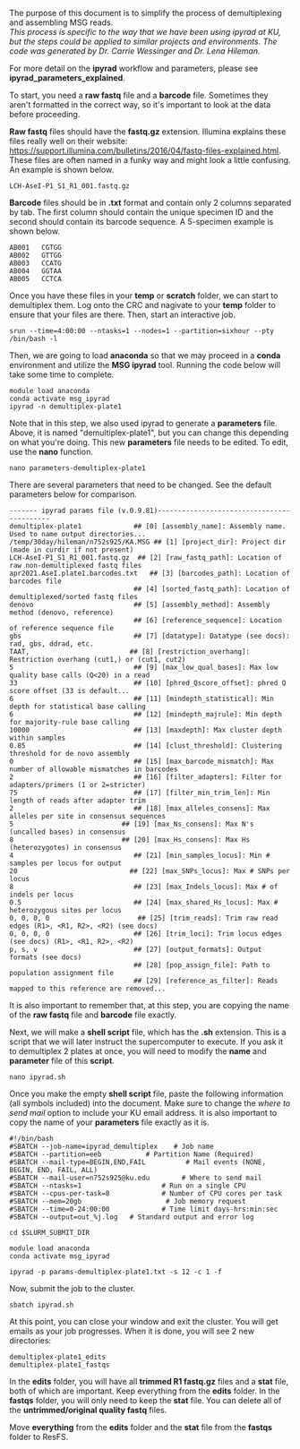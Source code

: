 The purpose of this document is to simplify the process of demultiplexing and assembling MSG reads.   
*This process is specific to the way that we have been using ipyrad at KU, but the steps could be applied to similar projects and environments. The code was generated by Dr. Carrie Wessinger and Dr. Lena Hileman.*   

For more detail on the **ipyrad** workflow and parameters, please see **ipyrad_parameters_explained**.

To start, you need a **raw fastq** file and a **barcode** file. Sometimes they aren't formatted in the correct way, so it's important to look at the data before proceeding.  

**Raw fastq** files should have the **fastq.gz** extension. Illumina explains these files really well on their website: https://support.illumina.com/bulletins/2016/04/fastq-files-explained.html. These files are often named in a funky way and might look a little confusing. An example is shown below.

```{}
LCH-AseI-P1_S1_R1_001.fastq.gz
```
  
**Barcode** files should be in **.txt** format and contain only 2 columns separated by tab. The first column should contain the unique specimen ID and the second should contain its barcode sequence. A 5-specimen example is shown below.

```{}
AB001   CGTGG
AB002   GTTGG
AB003   CCATG
AB004   GGTAA
AB005   CCTCA
```
  
Once you have these files in your **temp** or **scratch** folder, we can start to demultiplex them. Log onto the CRC and nagivate to your **temp** folder to ensure that your files are there. Then, start an interactive job.

```{}
srun --time=4:00:00 --ntasks=1 --nodes=1 --partition=sixhour --pty /bin/bash -l
```
  
Then, we are going to load **anaconda** so that we may proceed in a **conda** environment and utilize the **MSG ipyrad** tool. Running the code below will take some time to complete.
  
```{}
module load anaconda
conda activate msg_ipyrad
ipyrad -n demultiplex-plate1
```
   Note that in this step, we also used ipyrad to generate a **parameters** file. Above, it is named "demultiplex-plate1", but you can change this depending on what you're doing. This new **parameters** file needs to be edited. To edit, use the **nano** function. 

```{}
nano parameters-demultiplex-plate1
```
  
There are several parameters that need to be changed. See the default parameters below for comparison. 
```{}
------- ipyrad params file (v.0.9.81)-------------------------------------------
demultiplex-plate1             ## [0] [assembly_name]: Assembly name. Used to name output directories...
/temp/30day/hileman/n752s925/KA.MSG ## [1] [project_dir]: Project dir (made in curdir if not present)
LCH-AseI-P1_S1_R1_001.fastq.gz  ## [2] [raw_fastq_path]: Location of raw non-demultiplexed fastq files
apr2021.AseI.plate1.barcodes.txt   ## [3] [barcodes_path]: Location of barcodes file
                               ## [4] [sorted_fastq_path]: Location of demultiplexed/sorted fastq files
denovo                         ## [5] [assembly_method]: Assembly method (denovo, reference)
                               ## [6] [reference_sequence]: Location of reference sequence file
gbs                            ## [7] [datatype]: Datatype (see docs): rad, gbs, ddrad, etc.
TAAT,                         ## [8] [restriction_overhang]: Restriction overhang (cut1,) or (cut1, cut2)
5                              ## [9] [max_low_qual_bases]: Max low quality base calls (Q<20) in a read
33                             ## [10] [phred_Qscore_offset]: phred Q score offset (33 is default...
6                              ## [11] [mindepth_statistical]: Min depth for statistical base calling
6                              ## [12] [mindepth_majrule]: Min depth for majority-rule base calling
10000                          ## [13] [maxdepth]: Max cluster depth within samples
0.85                           ## [14] [clust_threshold]: Clustering threshold for de novo assembly
0                              ## [15] [max_barcode_mismatch]: Max number of allowable mismatches in barcodes
2                              ## [16] [filter_adapters]: Filter for adapters/primers (1 or 2=stricter)
75                             ## [17] [filter_min_trim_len]: Min length of reads after adapter trim
2                              ## [18] [max_alleles_consens]: Max alleles per site in consensus sequences
5                           ## [19] [max_Ns_consens]: Max N's (uncalled bases) in consensus
8                           ## [20] [max_Hs_consens]: Max Hs (heterozygotes) in consensus
4                              ## [21] [min_samples_locus]: Min # samples per locus for output
20                            ## [22] [max_SNPs_locus]: Max # SNPs per locus
8                              ## [23] [max_Indels_locus]: Max # of indels per locus
0.5                            ## [24] [max_shared_Hs_locus]: Max # heterozygous sites per locus
0, 0, 0, 0                      ## [25] [trim_reads]: Trim raw read edges (R1>, <R1, R2>, <R2) (see docs)
0, 0, 0, 0                     ## [26] [trim_loci]: Trim locus edges (see docs) (R1>, <R1, R2>, <R2)
p, s, v                        ## [27] [output_formats]: Output formats (see docs)
                               ## [28] [pop_assign_file]: Path to population assignment file
                               ## [29] [reference_as_filter]: Reads mapped to this reference are removed...
```
It is also important to remember that, at this step, you are copying the name of the **raw fastq** file and **barcode** file exactly.  
  
  Next, we will make a **shell script** file, which has the **.sh** extension. This is a script that we will later instruct the supercomputer to execute. If you ask it to demultiplex 2 plates at once, you will need to modify the **name** and **parameter** file of this **script**.  
  
```{}
nano ipyrad.sh
```
  
  Once you make the empty **shell script** file, paste the following information (all symbols included) into the document. Make sure to change the *where to send mail* option to include your KU email address. It is also important to copy the name of your **parameters** file exactly as it is.  

```{}
#!/bin/bash
#SBATCH --job-name=ipyrad_demultiplex    # Job name
#SBATCH --partition=eeb           # Partition Name (Required)
#SBATCH --mail-type=BEGIN,END,FAIL          # Mail events (NONE, BEGIN, END, FAIL, ALL)
#SBATCH --mail-user=n752s925@ku.edu        # Where to send mail
#SBATCH --ntasks=1                    # Run on a single CPU
#SBATCH --cpus-per-task=8             # Number of CPU cores per task
#SBATCH --mem=20gb                     # Job memory request
#SBATCH --time=0-24:00:00             # Time limit days-hrs:min:sec
#SBATCH --output=out_%j.log   # Standard output and error log

cd $SLURM_SUBMIT_DIR

module load anaconda
conda activate msg_ipyrad

ipyrad -p params-demultiplex-plate1.txt -s 12 -c 1 -f
```

Now, submit the job to the cluster.
```{}
sbatch ipyrad.sh
```
  
  At this point, you can close your window and exit the cluster. You will get emails as your job progresses. When it is done, you will see 2 new directories:
  
```{}
demultiplex-plate1_edits
demultiplex-plate1_fastqs
```

In the **edits** folder, you will have all **trimmed R1 fastq.gz** files and a **stat** file, both of which are important. Keep everything from the **edits** folder.  In the **fastqs** folder, you will only need to keep the **stat** file. You can delete all of the **untrimmed/original quality fastq** files.  

Move **everything** from the **edits** folder and the **stat** file from the **fastqs** folder to ResFS.  

